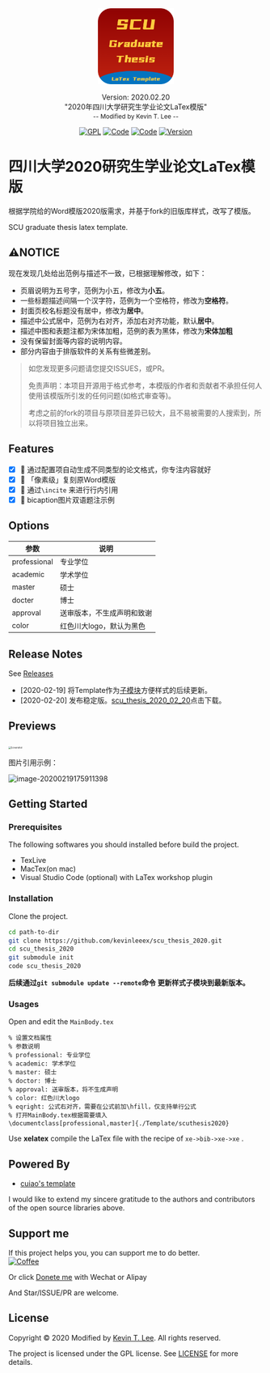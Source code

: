 <div align="center"><img style="display:inline-block" width='150' src="./assets/icon.png"/><p>
    <span style="font-size: 14px">Version: 2020.02.20</span><br>
    <span>"2020年四川大学研究生学业论文LaTex模版"</span><br>
    <span style="font-size: 12px;color= #95dafc">-- Modified by <a>Kevin T. Lee</a> --</span>
    </p>
   <a href="./License"><img alt="GPL" src="https://img.shields.io/badge/LICENSE%20-GPL-green.svg?longCache=true&style=for-the-badge"></a>
        <a href="http://lidengju.com"><img alt="Code" src="https://img.shields.io/badge/Code%20with-Love-red.svg?longCache=true&style=for-the-badge"></a>
   <a href="http://lidengju.com"><img alt="Code" src="https://img.shields.io/badge/%E6%AD%A6%E6%B1%89%0A-%E5%8A%A0%E6%B2%B9-red.svg?longCache=true&style=for-the-badge"></a>
    <a href="https://github.com/kevinleeex/scu_thesis_2020"><img alt="Version" src="https://img.shields.io/badge/Version-2020.02.20-blue.svg?longCache=true&style=for-the-badge"></a>
</div>




# 四川大学2020研究生学业论文LaTex模版

根据学院给的Word模版2020版需求，并基于fork的旧版库样式，改写了模版。

SCU graduate thesis latex template.

## :warning:NOTICE

现在发现几处给出范例与描述不一致，已根据理解修改，如下：

- 页眉说明为五号字，范例为小五，修改为**小五**。
- 一些标题描述间隔一个汉字符，范例为一个空格符，修改为**空格符**。
- 封面页校名标题没有居中，修改为**居中**。
- 描述中公式居中，范例为右对齐，添加右对齐功能，默认**居中**。
- 描述中图和表题注都为宋体加粗，范例的表为黑体，修改为**宋体加粗**
- 没有保留封面等内容的说明内容。
- 部分内容由于排版软件的关系有些微差别。

> 如您发现更多问题请您提交ISSUES，或PR。
>
> 免责声明：本项目开源用于格式参考，本模版的作者和贡献者不承担任何人使用该模版所引发的任何问题(如格式审查等)。
>
> 考虑之前的fork的项目与原项目差异已较大，且不易被需要的人搜索到，所以将项目独立出来。

## Features

- [x] 🍞 通过配置项自动生成不同类型的论文格式，你专注内容就好
- [x] 🍔 「像素级」复刻原Word模版
- [x] :beer:  通过```\incite``` 来进行行内引用
- [x] :apple: bicaption图片双语题注示例
## Options

| 参数         | 说明                                                 |
| ------------ | ---------------------------------------------------- |
| professional | 专业学位                                             |
| academic     | 学术学位                                             |
| master       | 硕士                                                 |
| docter       | 博士                                                 |
| approval     | 送审版本，不生成声明和致谢                           |
| color        | 红色川大logo，默认为黑色                             |

## Release Notes

See [Releases](https://github.com/kevinleeex/scu_thesis_2020/releases)

- [2020-02-19] 将Template作为[子模块](https://github.com/kevinleeex/scu_thesis_template)方便样式的后续更新。 
- [2020-02-20] 发布稳定版。[scu_thesis_2020_02_20](https://github.com/kevinleeex/scu_thesis_2020/releases/download/v2020.02.20/scu_thesis_2020_02_20.zip)点击下载。

## Previews
<img src="./assets/screenshot.png" alt="Screenshot" style="zoom:30%;" />

图片引用示例：

![image-20200219175911398](assets/image-20200219175911398.png)

## Getting Started

### Prerequisites

The following softwares you should installed before build the project.

- TexLive
- MacTex(on mac)
- Visual Studio Code (optional) with LaTex workshop plugin

### Installation

Clone the project.

```bash
cd path-to-dir
git clone https://github.com/kevinleeex/scu_thesis_2020.git
cd scu_thesis_2020
git submodule init
code scu_thesis_2020
```

**后续通过```git submodule update --remote```命令 更新样式子模块到最新版本。**

### Usages

Open and edit the ```MainBody.tex```

```shell
% 设置文档属性
% 参数说明
% professional: 专业学位
% academic: 学术学位
% master: 硕士
% doctor: 博士
% approval: 送审版本，将不生成声明
% color: 红色川大logo
% eqright: 公式右对齐，需要在公式前加\hfill，仅支持单行公式
% 打开MainBody.tex根据需要填入
\documentclass[professional,master]{./Template/scuthesis2020}
```

Use **xelatex** compile the LaTex file with the recipe of ```xe->bib->xe->xe``` .

## Powered By

- [cuiao's template](https://github.com/cuiao/SCU_ThesisDissertation_LaTeXTemplate)

I would like to extend my sincere gratitude to the authors and contributors of the open source libraries above.

## Support me

If this project helps you, you can support me to do better.  
<a href="https://paypal.me/kevinleeex"><img alt="Coffee" src="https://img.shields.io/badge/PayPal_me_a-Coffee-7A501E.svg?longCache=true&style=for-the-badge"></a>

Or click <a href="http://lidengju.com/donate">Donete me</a> with Wechat or Alipay

And Star/ISSUE/PR are welcome.

## License

Copyright © 2020 Modified by [Kevin T. Lee](http://lidengju.com). All rights reserved. 

The project is licensed under the GPL license. See [LICENSE](./License/) for more details.
